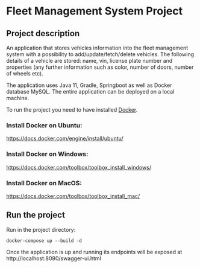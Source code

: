 # Fleet Management System Project

## Project description

An application that stores vehicles information into the fleet management system with a possibility 
to add/update/fetch/delete vehicles. The following details of a vehicle are stored: name, vin, license plate number
and properties (any further information such as color, number of doors, number of wheels etc).

The application uses Java 11, Gradle, Springboot as well as Docker database MySQL. The entire application can be 
deployed on a local machine.

To run the project you need to have installed [Docker](http://docker.com).

### Install Docker on Ubuntu:
https://docs.docker.com/engine/install/ubuntu/
### Install Docker on Windows:
https://docs.docker.com/toolbox/toolbox_install_windows/
### Install Docker on MacOS:
https://docs.docker.com/toolbox/toolbox_install_mac/

## Run the project

Run in the project directory:
```
docker-compose up --build -d
```
Once the application is up and running its endpoints will be exposed at http://localhost:8080/swagger-ui.html

